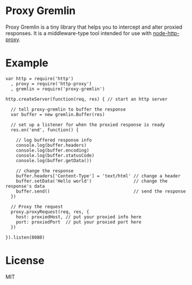 Proxy Gremlin
=============

Proxy Gremlin is a tiny library that helps you to intercept and alter proxied responses.
It is a middleware-type tool intended for use with [node-http-proxy](https://github.com/nodejitsu/node-http-proxy).

Example
=======

    var http = require('http')
      , proxy = require('http-proxy')
      , gremlin = require('proxy-gremlin')

    http.createServer(function(req, res) { // start an http server

      // tell proxy-gremlin to buffer the response
      var buffer = new gremlin.Buffer(res)

      // set up a listener for when the proxied response is ready
      res.on('end', function() {

        // log buffered response info
        console.log(buffer.headers)
        console.log(buffer.encoding)
        console.log(buffer.statusCode)
        console.log(buffer.getData())

        // change the response
        buffer.headers['Content-Type'] = 'text/html' // change a header
        buffer.setData('Hello world')                // change the response's data
        buffer.send()                                // send the response
      })

      // Proxy the request
      proxy.proxyRequest(req, res, {
        host: proxiedHost, // put your proxied info here
        port: proxiedPort  // put your proxied port here
      })

    }).listen(8080)

License
=======

MIT
